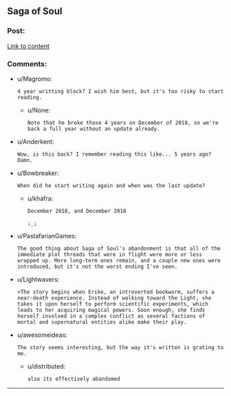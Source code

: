 ## Saga of Soul

### Post:

[Link to content](http://www.sagaofsoul.com/ch1)

### Comments:

- u/Magromo:
  ```
  4 year writting block? I wish him best, but it's too risky to start reading.
  ```

  - u/None:
    ```
    Note that he broke those 4 years on December of 2018, so we're back a full year without an update already.
    ```

- u/Anderkent:
  ```
  Wow, is this back? I remember reading this like... 5 years ago? Damn.
  ```

- u/Bowbreaker:
  ```
  When did he start writing again and when was the last update?
  ```

  - u/khafra:
    ```
    December 2018, and December 2018 

    ;_;
    ```

- u/PastafarianGames:
  ```
  The good thing about Saga of Soul's abandonment is that all of the immediate plot threads that were in flight were more or less wrapped up. More long-term ones remain, and a couple new ones were introduced, but it's not the worst ending I've seen.
  ```

- u/Lightwavers:
  ```
  >The story begins when Eriko, an introverted bookworm, suffers a near-death experience. Instead of walking toward the Light, she takes it upon herself to perform scientific experiments, which leads to her acquiring magical powers. Soon enough, she finds herself involved in a complex conflict as several factions of mortal and supernatural entities alike make their play.
  ```

- u/awesomeideas:
  ```
  The story seems interesting, but the way it's written is grating to me.
  ```

  - u/distributed:
    ```
    also its effectively abandomed
    ```

---


